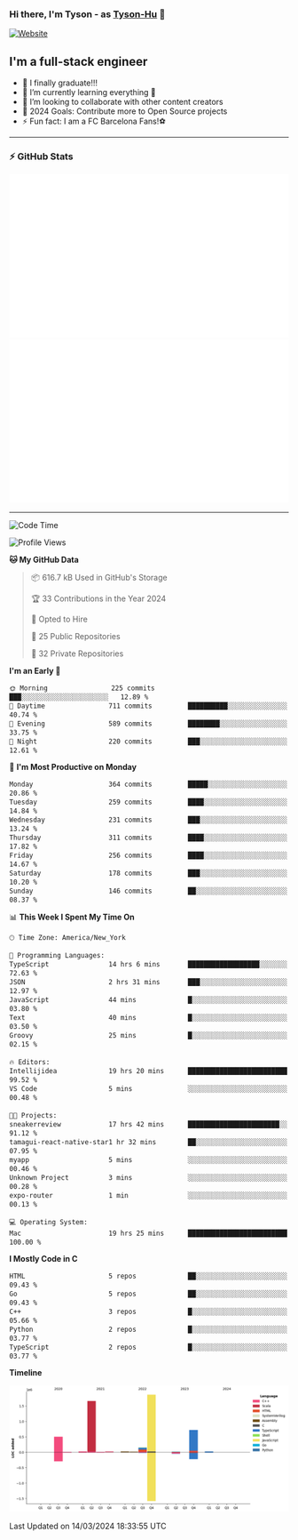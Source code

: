 ### Hi there, I'm Tyson - as [Tyson-Hu][website] 👋

[![Website](https://img.shields.io/website?label=Tianzhe.me&style=for-the-badge&url=https%3A%2F%2Ftianzhe.me)](https://tianzhe.me)


## I'm a full-stack engineer

- 🔭 I finally graduate!!!
- 🌱 I’m currently learning everything 🤣
- 👯 I’m looking to collaborate with other content creators
- 🥅 2024 Goals: Contribute more to Open Source projects
- ⚡ Fun fact: I am a FC Barcelona Fans!⚽️

---

### ⚡️ GitHub Stats
![](https://raw.githubusercontent.com/Tyson-Hu/github-stats-card/master/generated/overview.svg)
![](https://raw.githubusercontent.com/Tyson-Hu/github-stats-card/master/generated/languages.svg)

---

<!--START_SECTION:waka-->
![Code Time](http://img.shields.io/badge/Code%20Time-53%20hrs%2054%20mins-blue)

![Profile Views](http://img.shields.io/badge/Profile%20Views-0-blue)

**🐱 My GitHub Data** 

> 📦 616.7 kB Used in GitHub's Storage 
 > 
> 🏆 33 Contributions in the Year 2024
 > 
> 💼 Opted to Hire
 > 
> 📜 25 Public Repositories 
 > 
> 🔑 32 Private Repositories 
 > 
**I'm an Early 🐤** 

```text
🌞 Morning                225 commits         ███░░░░░░░░░░░░░░░░░░░░░░   12.89 % 
🌆 Daytime                711 commits         ██████████░░░░░░░░░░░░░░░   40.74 % 
🌃 Evening                589 commits         ████████░░░░░░░░░░░░░░░░░   33.75 % 
🌙 Night                  220 commits         ███░░░░░░░░░░░░░░░░░░░░░░   12.61 % 
```
📅 **I'm Most Productive on Monday** 

```text
Monday                   364 commits         █████░░░░░░░░░░░░░░░░░░░░   20.86 % 
Tuesday                  259 commits         ████░░░░░░░░░░░░░░░░░░░░░   14.84 % 
Wednesday                231 commits         ███░░░░░░░░░░░░░░░░░░░░░░   13.24 % 
Thursday                 311 commits         ████░░░░░░░░░░░░░░░░░░░░░   17.82 % 
Friday                   256 commits         ████░░░░░░░░░░░░░░░░░░░░░   14.67 % 
Saturday                 178 commits         ███░░░░░░░░░░░░░░░░░░░░░░   10.20 % 
Sunday                   146 commits         ██░░░░░░░░░░░░░░░░░░░░░░░   08.37 % 
```


📊 **This Week I Spent My Time On** 

```text
🕑︎ Time Zone: America/New_York

💬 Programming Languages: 
TypeScript               14 hrs 6 mins       ██████████████████░░░░░░░   72.63 % 
JSON                     2 hrs 31 mins       ███░░░░░░░░░░░░░░░░░░░░░░   12.97 % 
JavaScript               44 mins             █░░░░░░░░░░░░░░░░░░░░░░░░   03.80 % 
Text                     40 mins             █░░░░░░░░░░░░░░░░░░░░░░░░   03.50 % 
Groovy                   25 mins             █░░░░░░░░░░░░░░░░░░░░░░░░   02.15 % 

🔥 Editors: 
Intellijidea             19 hrs 20 mins      █████████████████████████   99.52 % 
VS Code                  5 mins              ░░░░░░░░░░░░░░░░░░░░░░░░░   00.48 % 

🐱‍💻 Projects: 
sneakerreview            17 hrs 42 mins      ███████████████████████░░   91.12 % 
tamagui-react-native-star1 hr 32 mins        ██░░░░░░░░░░░░░░░░░░░░░░░   07.95 % 
myapp                    5 mins              ░░░░░░░░░░░░░░░░░░░░░░░░░   00.46 % 
Unknown Project          3 mins              ░░░░░░░░░░░░░░░░░░░░░░░░░   00.28 % 
expo-router              1 min               ░░░░░░░░░░░░░░░░░░░░░░░░░   00.13 % 

💻 Operating System: 
Mac                      19 hrs 25 mins      █████████████████████████   100.00 % 
```

**I Mostly Code in C** 

```text
HTML                     5 repos             ██░░░░░░░░░░░░░░░░░░░░░░░   09.43 % 
Go                       5 repos             ██░░░░░░░░░░░░░░░░░░░░░░░   09.43 % 
C++                      3 repos             █░░░░░░░░░░░░░░░░░░░░░░░░   05.66 % 
Python                   2 repos             █░░░░░░░░░░░░░░░░░░░░░░░░   03.77 % 
TypeScript               2 repos             █░░░░░░░░░░░░░░░░░░░░░░░░   03.77 % 
```



**Timeline**

![Lines of Code chart](https://raw.githubusercontent.com/Tyson-Hu/Tyson-Hu/main/assets/bar_graph.png)


 Last Updated on 14/03/2024 18:33:55 UTC
<!--END_SECTION:waka-->


[website]: https://github.com/Tyson-Hu
